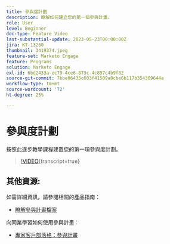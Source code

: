 ```yaml
---
title: 參與度計劃
description: 瞭解如何建立您的第一個參與計畫。
role: User
level: Beginner
doc-type: Feature Video
last-substantial-update: 2023-05-23T00:00:00Z
jira: KT-13260
thumbnail: 3419374.jpeg
feature-set: Marketo Engage
feature: Programs
solution: Marketo Engage
exl-id: 6bd2433a-ec79-4ce6-873c-4c897c4b9f82
source-git-commit: 7bbe86435c683f41509a8cbe6b117b354309644a
workflow-type: tm+mt
source-wordcount: '72'
ht-degree: 25%

---
```


# 參與度計劃

按照此逐步教學課程建置您的第一項參與度計劃。

>[!VIDEO](https://video.tv.adobe.com/v/3419374/?learn=on){transcript=true}

## 其他資源:

如需詳細資訊，請參閱相關的產品指南：
* [瞭解參與計畫檔案](https://experienceleague.adobe.com/docs/marketo/using/product-docs/email-marketing/drip-nurturing/creating-an-engagement-program/understanding-engagement-programs.html?lang=en)

向同業學習如何使用參與計畫：
* [專家客戶部落格：參與計畫](https://nation.marketo.com/t5/product-blogs/marketo-success-series-engagement-programs/ba-p/301712)
